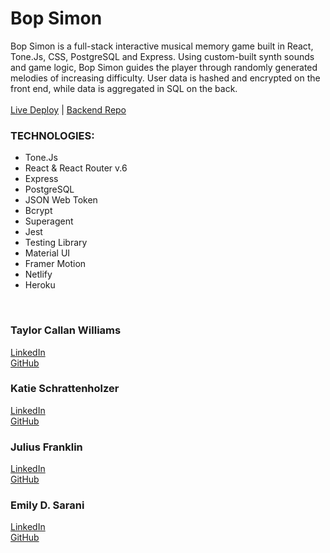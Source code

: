 # Bop Simon
Bop Simon is a full-stack interactive musical memory game built in React, Tone.Js, CSS, PostgreSQL and Express. Using custom-built synth sounds and game logic, Bop Simon guides the player through randomly generated melodies of increasing difficulty. User data is hashed and encrypted on the front end, while data is aggregated in SQL on the back. 
<br><br>
[Live Deploy](https://bop-simon-prod.netlify.app) | [Backend Repo](https://github.com/bop-simon/bop-simon-backend)
<br>
### TECHNOLOGIES:
* Tone.Js
* React & React Router v.6
* Express
* PostgreSQL
* JSON Web Token
* Bcrypt
* Superagent 
* Jest
* Testing Library
* Material UI
* Framer Motion
* Netlify
* Heroku
<br>

### Taylor Callan Williams
[LinkedIn](https://www.linkedin.com/in/taylor-c-williams/)
<br>
[GitHub](https://github.com/taylor-c-williams)

### Katie Schrattenholzer
[LinkedIn](https://www.linkedin.com/in/k-schrattenholzer/)
<br>
[GitHub](https://github.com/k-schrattenholzer)

### Julius Franklin
[LinkedIn](https://www.linkedin.com/in/juliusfranklin88/)
<br>
[GitHub](https://github.com/coding-neophyte)

### Emily D. Sarani
[LinkedIn](https://www.linkedin.com/in/emily-sarani/)
<br>
[GitHub](https://github.com/EmilyDSarani)
